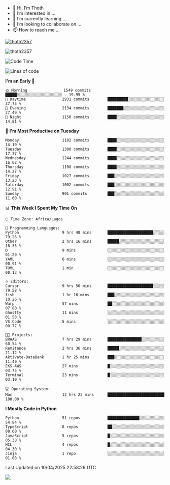 <!---
thoth2357/thoth2357 is a ✨ special ✨ repository because its `README.md` (this file) appears on your GitHub profile.
You can click the Preview link to take a look at your changes.
--->

- 👋 Hi, I’m Thoth
- 👀 I’m interested in ...
- 🌱 I’m currently learning ...
- 💞️ I’m looking to collaborate on ...
- 📫 How to reach me ...


<p align="left"> <a href="https://github.com/ryo-ma/github-profile-trophy"><img src="https://github-profile-trophy.vercel.app/?username=thoth2357&theme=gruvbox&no-bg=true&no-frame=false&title=MultiLanguage,Commits,Repositories,Stars,Followers,PullRequest,Reviews,Issues" alt="thoth2357" /></a> </p>

<p align="left"> <img src="https://komarev.com/ghpvc/?username=thoth2357&label=Profile%20views&color=0e75b6&style=flat" alt="thoth2357" /> </p>

<!--START_SECTION:waka-->
![Code Time](http://img.shields.io/badge/Code%20Time-3%2C359%20hrs%209%20mins-blue)

![Lines of code](https://img.shields.io/badge/From%20Hello%20World%20I%27ve%20Written-30.9%20million%20lines%20of%20code-blue)

**I'm an Early 🐤** 

```text
🌞 Morning                1549 commits        █████░░░░░░░░░░░░░░░░░░░░   19.95 % 
🌆 Daytime                2931 commits        █████████░░░░░░░░░░░░░░░░   37.75 % 
🌃 Evening                2134 commits        ███████░░░░░░░░░░░░░░░░░░   27.49 % 
🌙 Night                  1150 commits        ████░░░░░░░░░░░░░░░░░░░░░   14.81 % 
```
📅 **I'm Most Productive on Tuesday** 

```text
Monday                   1102 commits        ████░░░░░░░░░░░░░░░░░░░░░   14.19 % 
Tuesday                  1380 commits        ████░░░░░░░░░░░░░░░░░░░░░   17.77 % 
Wednesday                1244 commits        ████░░░░░░░░░░░░░░░░░░░░░   16.02 % 
Thursday                 1108 commits        ████░░░░░░░░░░░░░░░░░░░░░   14.27 % 
Friday                   1027 commits        ███░░░░░░░░░░░░░░░░░░░░░░   13.23 % 
Saturday                 1002 commits        ███░░░░░░░░░░░░░░░░░░░░░░   12.91 % 
Sunday                   901 commits         ███░░░░░░░░░░░░░░░░░░░░░░   11.60 % 
```


📊 **This Week I Spent My Time On** 

```text
🕑︎ Time Zone: Africa/Lagos

💬 Programming Languages: 
Python                   9 hrs 48 mins       ████████████████████░░░░░   79.26 % 
Other                    2 hrs 16 mins       █████░░░░░░░░░░░░░░░░░░░░   18.35 % 
D                        9 mins              ░░░░░░░░░░░░░░░░░░░░░░░░░   01.29 % 
YAML                     6 mins              ░░░░░░░░░░░░░░░░░░░░░░░░░   00.91 % 
TOML                     1 min               ░░░░░░░░░░░░░░░░░░░░░░░░░   00.13 % 

🔥 Editors: 
Cursor                   9 hrs 50 mins       ████████████████████░░░░░   79.58 % 
fish                     1 hr 16 mins        ███░░░░░░░░░░░░░░░░░░░░░░   10.26 % 
Warp                     57 mins             ██░░░░░░░░░░░░░░░░░░░░░░░   07.80 % 
Ghostty                  11 mins             ░░░░░░░░░░░░░░░░░░░░░░░░░   01.58 % 
VS Code                  5 mins              ░░░░░░░░░░░░░░░░░░░░░░░░░   00.77 % 

🐱‍💻 Projects: 
BRAAS                    7 hrs 29 mins       ███████████████░░░░░░░░░░   60.54 % 
Remitance                2 hrs 36 mins       █████░░░░░░░░░░░░░░░░░░░░   21.12 % 
Aktivate-DataBank        1 hr 25 mins        ███░░░░░░░░░░░░░░░░░░░░░░   11.49 % 
EKS-AWS                  27 mins             █░░░░░░░░░░░░░░░░░░░░░░░░   03.75 % 
Terminal                 23 mins             █░░░░░░░░░░░░░░░░░░░░░░░░   03.10 % 

💻 Operating System: 
Mac                      12 hrs 22 mins      █████████████████████████   100.00 % 
```

**I Mostly Code in Python** 

```text
Python                   51 repos            ██████████████░░░░░░░░░░░   54.84 % 
TypeScript               8 repos             ██░░░░░░░░░░░░░░░░░░░░░░░   08.60 % 
JavaScript               5 repos             █░░░░░░░░░░░░░░░░░░░░░░░░   05.38 % 
HCL                      4 repos             █░░░░░░░░░░░░░░░░░░░░░░░░   04.30 % 
Jinja                    1 repo              ░░░░░░░░░░░░░░░░░░░░░░░░░   01.08 % 
```




 Last Updated on 10/04/2025 22:58:26 UTC
<!--END_SECTION:waka-->
<!--![](http://github-profile-summary-cards.vercel.app/api/cards/profile-details?username=thoth2357&theme=2077)

![](http://github-profile-summary-cards.vercel.app/api/cards/stats?username=thoth2357&theme=2077)![](http://github-profile-summary-cards.vercel.app/api/cards/productive-time?username=thoth2357&theme=2077&utcOffset=8) -->
<img src="https://t.bkit.co/w_6789c39040b80.gif" />
